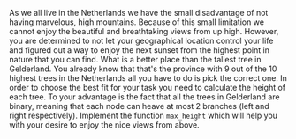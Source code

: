 As we all live in the Netherlands we have the small disadvantage of not having marvelous, high mountains. Because of this small
 limitation we cannot enjoy the beautiful and breathtaking views from up high. However, you are determined to not let your 
 geographical location control your life and figured out a way to enjoy the next sunset from the highest point in nature that
 you can find. What is a better place than the tallest tree in Gelderland. You already know that that's the province with 9 out
 of the 10 highest trees in the Netherlands all you have to do is pick the correct one. In order to choose the best fit for 
 your task you need to calculate the height of each tree. To your advantage is the fact that all the trees in Gelderland are
 binary, meaning that each node can heave at most 2 branches (left and right respectively). Implement the function `max_height`
 which will help you with your desire to enjoy the nice views from above.
